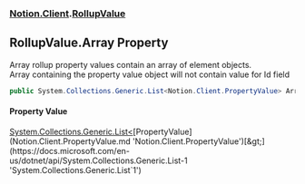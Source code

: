 ### [Notion.Client](Notion.Client.md 'Notion.Client').[RollupValue](Notion.Client.RollupValue.md 'Notion.Client.RollupValue')

## RollupValue.Array Property

Array rollup property values contain an array of element objects.  
Array containing the property value object will not contain value for Id field

```csharp
public System.Collections.Generic.List<Notion.Client.PropertyValue> Array { get; set; }
```

#### Property Value
[System.Collections.Generic.List&lt;](https://docs.microsoft.com/en-us/dotnet/api/System.Collections.Generic.List-1 'System.Collections.Generic.List`1')[PropertyValue](Notion.Client.PropertyValue.md 'Notion.Client.PropertyValue')[&gt;](https://docs.microsoft.com/en-us/dotnet/api/System.Collections.Generic.List-1 'System.Collections.Generic.List`1')